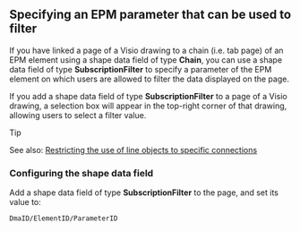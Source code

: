 ## Specifying an EPM parameter that can be used to filter

If you have linked a page of a Visio drawing to a chain (i.e. tab page) of an EPM element using a shape data field of type **Chain**, you can use a shape data field of type **SubscriptionFilter** to specify a parameter of the EPM element on which users are allowed to filter the data displayed on the page.

If you add a shape data field of type **SubscriptionFilter** to a page of a Visio drawing, a selection box will appear in the top-right corner of that drawing, allowing users to select a filter value.

> [!TIP]
> See also:
> [Restricting the use of line objects to specific connections](Restricting_the_use_of_line_objects_to_specific_connections.md)

### Configuring the shape data field

Add a shape data field of type **SubscriptionFilter** to the page, and set its value to:

```txt
DmaID/ElementID/ParameterID
```
